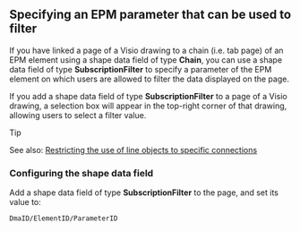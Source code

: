 ## Specifying an EPM parameter that can be used to filter

If you have linked a page of a Visio drawing to a chain (i.e. tab page) of an EPM element using a shape data field of type **Chain**, you can use a shape data field of type **SubscriptionFilter** to specify a parameter of the EPM element on which users are allowed to filter the data displayed on the page.

If you add a shape data field of type **SubscriptionFilter** to a page of a Visio drawing, a selection box will appear in the top-right corner of that drawing, allowing users to select a filter value.

> [!TIP]
> See also:
> [Restricting the use of line objects to specific connections](Restricting_the_use_of_line_objects_to_specific_connections.md)

### Configuring the shape data field

Add a shape data field of type **SubscriptionFilter** to the page, and set its value to:

```txt
DmaID/ElementID/ParameterID
```
